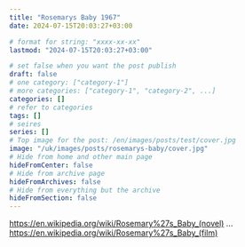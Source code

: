 ```yaml
---
title: "Rosemarys Baby 1967"
date: 2024-07-15T20:03:27+03:00

# format for string: "xxxx-xx-xx"
lastmod: "2024-07-15T20:03:27+03:00"

# set false when you want the post publish
draft: false
# one category: ["category-1"]
# more categories: ["category-1", "category-2", ...]
categories: []
# refer to categories
tags: []
# seires
series: []
# Top image for the post: /en/images/posts/test/cover.jpg
image: "/uk/images/posts/rosemarys-baby/cover.jpg"
# Hide from home and other main page
hideFromCenter: false
# Hide from archive page
hideFromArchives: false
# Hide from everything but the archive
hideFromSection: false
---
```

https://en.wikipedia.org/wiki/Rosemary%27s_Baby_(novel)
...
https://en.wikipedia.org/wiki/Rosemary%27s_Baby_(film)
<!--more-->